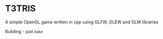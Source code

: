 # T3TRIS

A simple OpenGL game written in cpp using GLFW, GLEW and GLM libraries

Building - just 
```make```
